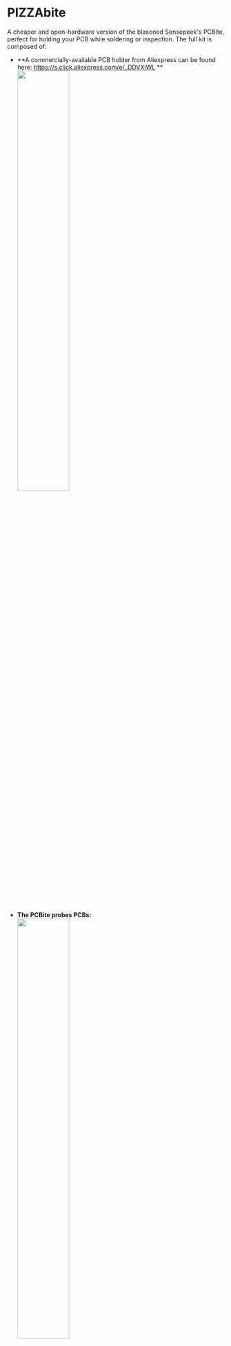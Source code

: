 # PIZZAbite
 A cheaper and open-hardware version of the blasoned Sensepeek's PCBite, perfect for holding your PCB while soldering or inspection.
The full kit is composed of:
* **A commercially-available PCB holder from Aliexpress can be found here: https://s.click.aliexpress.com/e/_DDVXjWL **<br>
<img src="https://github.com/whid-injector/PIZZAbite/assets/26245612/e1ca7f20-8fdc-4c4f-9ebd-2d6720ee5a7b" width=50% height=50%/> <br>
* **The PCBite probes PCBs:** <br>
<img src="https://github.com/whid-injector/PIZZAbite/assets/26245612/a7be1b46-4f85-4d29-ba5c-f17fd79704be" width=50% height=50%/> <br>
* **Pogo Pings:** <br>
  - P50-B1 (Diameter 0.5mm) for the Small PIZZABite PCB- https://s.click.aliexpress.com/e/_DkI4xwx <br>
<img src="https://github.com/whid-injector/PIZZAbite/assets/26245612/44827836-1bd5-4470-a107-2baecd4f8f43" width=50% height=50%/> <br>

  - PA100-B1 (Diameter 1mm) for the Large PIZZABite PCB- https://s.click.aliexpress.com/e/_DFOzwnp <br>
<img src="https://github.com/whid-injector/PIZZAbite/assets/26245612/1c844e22-c30f-43bc-8c24-91da0a2053a0" width=50% height=50%/> <br>
 
The PIZZAbite PCBs be printed on JLCPB:<br>
<img src="https://github.com/whid-injector/PIZZAbite/assets/26245612/6514503c-7711-4ef0-b1b2-e5583e9b188e" width=30% height=30%/> <br>
I tried 3 types of thicknesses... 1mm (white), 1.2mm (red) and 1.6mm (green). 
All of them works fine and even the 1mm thick version is robust!

<img src="https://github.com/whid-injector/PIZZAbite/assets/26245612/e1f14e8f-3b6b-4e64-b1ac-12da536d7565" width=30% height=30%/>
<img src="https://github.com/whid-injector/PIZZAbite/assets/26245612/e3de7300-aab1-4135-a37c-37620133ca9a" width=30% height=30%/> <br>

The PIZZAbite PCB probes are mounted on flexible metal arm and a powerful magnet in the base for easy positioning. 
The one of the kind "lift and drop" function takes away the need for annoying and complicated set screws. 
Thanks to the extreme flexibility of the arms connected to the PIZZAbite PCBs, the compressible needle (a.k.a. PogoPin) maintain constant pressure at the probing point so even if the board is bumped into the probe tip will always stay in position. 









## Wanna Become a CERTIFIED HARDWARE HACKER?
The 𝙊𝙛𝙛𝙚𝙣𝙨𝙞𝙫𝙚 𝙃𝙖𝙧𝙙𝙬𝙖𝙧𝙚 𝙃𝙖𝙘𝙠𝙞𝙣𝙜 𝙏𝙧𝙖𝙞𝙣𝙞𝙣𝙜 is a Self-Paced training including Videos, a printed Workbook and a cool Hardware Hackit Kit. And... you get everything shipped home Worldwide! 🌍🔥😎<br>
For more info... ➡ https://www.whid.ninja/store <br><br>

[![WHID's Trainings](https://files.gandi.ws/64/2e/642e05f6-84e1-48fe-8a59-d678c7d635e3.PNG)](https://www.youtube.com/watch?v=zbUuBZJIHkE)



